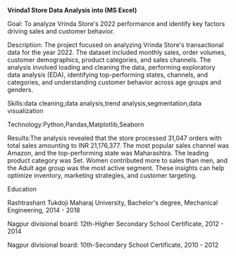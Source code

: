 **Vrinda1 Store Data Analysis into (MS Excel)**

Goal: To analyze Vrinda Store's 2022 performance and identify key factors driving sales and customer behavior.

Description: The project focused on analyzing Vrinda Store's transactional data for the year 2022. The dataset included monthly sales, order volumes, customer demographics, product categories, and sales channels. The analysis involved loading and cleaning the data, performing exploratory data analysis (EDA), identifying top-performing states, channels, and categories, and understanding customer behavior across age groups and genders.

Skills:data cleaning,data analysis,trend analysis,segmentation,data visualization

Technology:Python,Pandas,Matplotlib,Seaborn

Results:The analysis revealed that the store processed 31,047 orders with total sales amounting to INR 21,176,377. The most popular sales channel was Amazon, and the top-performing state was Maharashtra. The leading product category was Set. Women contributed more to sales than men, and the Adult age group was the most active segment. These insights can help optimize inventory, marketing strategies, and customer targeting.

Education

Rashtrashant Tukdoji Maharaj University, Bachelor's degree, Mechanical Engineering, 2014 - 2018

Nagpur divisional board: 12th-Higher Secondary School Certificate, 2012 - 2014

Nagpur divisional board: 10th-Secondary School Certificate, 2010 - 2012
